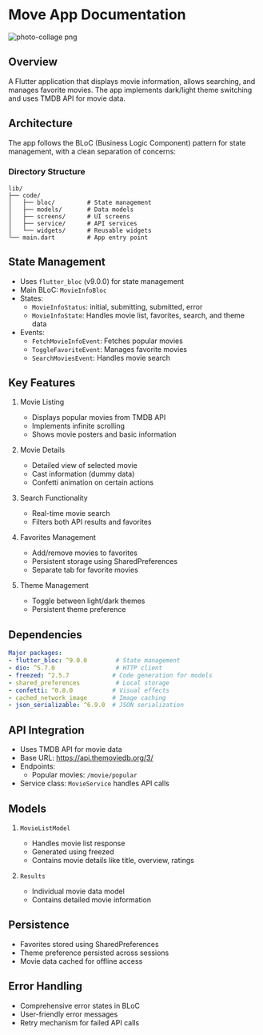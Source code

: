# Move App Documentation

![photo-collage png](https://github.com/user-attachments/assets/f74aa873-c8a5-459f-8c33-eb95e250db30)


## Overview
A Flutter application that displays movie information, allows searching, and manages favorite movies. The app implements dark/light theme switching and uses TMDB API for movie data.



## Architecture
The app follows the BLoC (Business Logic Component) pattern for state management, with a clean separation of concerns:



### Directory Structure
```
lib/
├── code/
│   ├── bloc/         # State management
│   ├── models/       # Data models
│   ├── screens/      # UI screens
│   ├── service/      # API services
│   └── widgets/      # Reusable widgets
└── main.dart         # App entry point
```



## State Management
- Uses `flutter_bloc` (v9.0.0) for state management
- Main BLoC: `MovieInfoBloc`
- States:
  - `MovieInfoStatus`: initial, submitting, submitted, error
  - `MovieInfoState`: Handles movie list, favorites, search, and theme data
- Events:
  - `FetchMovieInfoEvent`: Fetches popular movies
  - `ToggleFavoriteEvent`: Manages favorite movies
  - `SearchMoviesEvent`: Handles movie search



## Key Features
1. Movie Listing
   - Displays popular movies from TMDB API
   - Implements infinite scrolling
   - Shows movie posters and basic information



2. Movie Details
   - Detailed view of selected movie
   - Cast information (dummy data)
   - Confetti animation on certain actions



3. Search Functionality
   - Real-time movie search
   - Filters both API results and favorites



4. Favorites Management
   - Add/remove movies to favorites
   - Persistent storage using SharedPreferences
   - Separate tab for favorite movies



5. Theme Management
   - Toggle between light/dark themes
   - Persistent theme preference



## Dependencies
```yaml
Major packages:
- flutter_bloc: ^9.0.0        # State management
- dio: ^5.7.0                 # HTTP client
- freezed: ^2.5.7            # Code generation for models
- shared_preferences          # Local storage
- confetti: ^0.8.0           # Visual effects
- cached_network_image       # Image caching
- json_serializable: ^6.9.0  # JSON serialization
```



## API Integration
- Uses TMDB API for movie data
- Base URL: https://api.themoviedb.org/3/
- Endpoints:
  - Popular movies: `/movie/popular`
- Service class: `MovieService` handles API calls



## Models
1. `MovieListModel`
   - Handles movie list response
   - Generated using freezed
   - Contains movie details like title, overview, ratings



2. `Results`
   - Individual movie data model
   - Contains detailed movie information



## Persistence
- Favorites stored using SharedPreferences
- Theme preference persisted across sessions
- Movie data cached for offline access



## Error Handling
- Comprehensive error states in BLoC
- User-friendly error messages
- Retry mechanism for failed API calls

